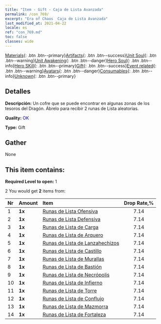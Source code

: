 ```yaml
---
title: "Item - Gift - Caja de Lista Avanzada"
permalink: /con_769/
excerpt: "Era of Chaos  Caja de Lista Avanzada"
last_modified_at: 2021-04-22
locale: es
ref: "con_769.md"
toc: false
classes: wide
---
```

 [Materials](/ItemsES/){: .btn .btn--primary}[Artifacts](/ItemsES/Artifacts/){: .btn .btn--success}[Unit Soul](/ItemsES/UnitSoul/){: .btn .btn--warning}[Unit Awakening](/ItemsES/UnitAwakening/){: .btn .btn--danger}[Hero Soul](/ItemsES/HeroSoul/){: .btn .btn--info}[Hero SKill](/ItemsES/HeroSkill/){: .btn .btn--primary}[Gift](/ItemsES/Gift/){: .btn .btn--success}[Event related](/ItemsES/Events/){: .btn .btn--warning}[Avatars](/ItemsES/Avatars/){: .btn .btn--danger}[Consumables](/ItemsES/Consumables/){: .btn .btn--info}[Unknown](/ItemsES/Unknown/){: .btn .btn--primary}

## Detalles
 **Descripción:** Un cofre que se puede encontrar en algunas zonas de los tesoros del Dragón. Ábrelo para recibir 2 runas de Lista aleatorias.

 **Quality:** <span style="color: #0000CD">OK</span>

 **Type:** Gift

## Gather

  None

## This item contains:

 **Required Level to open:** 1

 2 You would get **2** items  from:

  | Nr | Amount |     Item    | Drop Rate,% |
  |:---|:-------|:------------|:---------:|
  | 1 |  **1x** | [Runas de Lista Ofensiva](/ItemsES/con_734/) | 7.14 | 
  | 2 |  **1x** | [Runas de Lista Defensiva](/ItemsES/con_739/) | 7.14 | 
  | 3 |  **1x** | [Runas de Lista de Carga](/ItemsES/con_741/) | 7.14 | 
  | 4 |  **1x** | [Runas de Lista de Arquero](/ItemsES/con_742/) | 7.14 | 
  | 5 |  **1x** | [Runas de Lista de Lanzahechizos](/ItemsES/con_746/) | 7.14 | 
  | 6 |  **1x** | [Runas de Lista de Castillo](/ItemsES/con_752/) | 7.14 | 
  | 7 |  **1x** | [Runas de Lista de Murallas](/ItemsES/con_753/) | 7.14 | 
  | 8 |  **1x** | [Runas de Lista de Bastión](/ItemsES/con_754/) | 7.14 | 
  | 9 |  **1x** | [Runas de Lista de Necrópolis](/ItemsES/con_755/) | 7.14 | 
  | 10 |  **1x** | [Runas de Lista de Infierno](/ItemsES/con_777/) | 7.14 | 
  | 11 |  **1x** | [Runas de Lista de Torre](/ItemsES/con_785/) | 7.14 | 
  | 12 |  **1x** | [Runas de Lista de Conflujo](/ItemsES/con_791/) | 7.14 | 
  | 13 |  **1x** | [Runas de Lista de Mazmorra](/ItemsES/con_792/) | 7.14 | 
  | 14 |  **1x** | [Runas de Lista de Fortaleza](/ItemsES/con_818/) | 7.14 | 
